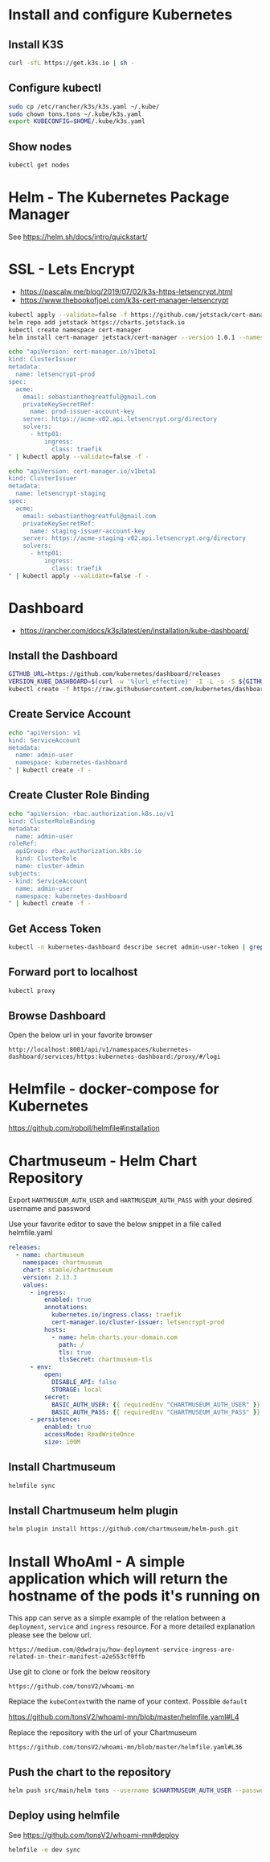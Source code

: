 # Install and configure Kubernetes
## Install K3S
```bash
curl -sfL https://get.k3s.io | sh -
```

## Configure kubectl
```bash
sudo cp /etc/rancher/k3s/k3s.yaml ~/.kube/
sudo chown tons.tons ~/.kube/k3s.yaml
export KUBECONFIG=$HOME/.kube/k3s.yaml
```

## Show nodes
```bash
kubectl get nodes
```

# Helm - The Kubernetes Package Manager
See https://helm.sh/docs/intro/quickstart/

# SSL - Lets Encrypt
* https://pascalw.me/blog/2019/07/02/k3s-https-letsencrypt.html
* https://www.thebookofjoel.com/k3s-cert-manager-letsencrypt

```bash
kubectl apply --validate=false -f https://github.com/jetstack/cert-manager/releases/download/v1.0.1/cert-manager.crds.yaml
helm repo add jetstack https://charts.jetstack.io
kubectl create namespace cert-manager
helm install cert-manager jetstack/cert-manager --version 1.0.1 --namespace cert-manager

echo "apiVersion: cert-manager.io/v1beta1
kind: ClusterIssuer
metadata:
  name: letsencrypt-prod
spec:
  acme:
    email: sebastianthegreatful@gmail.com
    privateKeySecretRef:
      name: prod-issuer-account-key
    server: https://acme-v02.api.letsencrypt.org/directory
    solvers:
      - http01:
          ingress:
            class: traefik
" | kubectl apply --validate=false -f -

echo "apiVersion: cert-manager.io/v1beta1
kind: ClusterIssuer
metadata:
  name: letsencrypt-staging
spec:
  acme:
    email: sebastianthegreatful@gmail.com
    privateKeySecretRef:
      name: staging-issuer-account-key
    server: https://acme-staging-v02.api.letsencrypt.org/directory
    solvers:
      - http01:
          ingress:
            class: traefik
" | kubectl apply --validate=false -f -
```

# Dashboard
* https://rancher.com/docs/k3s/latest/en/installation/kube-dashboard/

## Install the Dashboard
```bash
GITHUB_URL=https://github.com/kubernetes/dashboard/releases
VERSION_KUBE_DASHBOARD=$(curl -w '%{url_effective}' -I -L -s -S ${GITHUB_URL}/latest -o /dev/null | sed -e 's|.*/||')
kubectl create -f https://raw.githubusercontent.com/kubernetes/dashboard/${VERSION_KUBE_DASHBOARD}/aio/deploy/recommended.yaml
```

## Create Service Account
```bash
echo "apiVersion: v1
kind: ServiceAccount
metadata:
  name: admin-user
  namespace: kubernetes-dashboard
" | kubectl create -f -
```

## Create Cluster Role Binding
```bash
echo "apiVersion: rbac.authorization.k8s.io/v1
kind: ClusterRoleBinding
metadata:
  name: admin-user
roleRef:
  apiGroup: rbac.authorization.k8s.io
  kind: ClusterRole
  name: cluster-admin
subjects:
- kind: ServiceAccount
  name: admin-user
  namespace: kubernetes-dashboard
" | kubectl create -f -
```

## Get Access Token
```bash
kubectl -n kubernetes-dashboard describe secret admin-user-token | grep ^token
```

## Forward port to localhost
```bash
kubectl proxy
```

## Browse Dashboard
Open the below url in your favorite browser

`http://localhost:8001/api/v1/namespaces/kubernetes-dashboard/services/https:kubernetes-dashboard:/proxy/#/logi`

# Helmfile - docker-compose for Kubernetes
https://github.com/roboll/helmfile#installation

# Chartmuseum - Helm Chart Repository
Export `HARTMUSEUM_AUTH_USER` and `HARTMUSEUM_AUTH_PASS` with your desired username and password

Use your favorite editor to save the below snippet in a file called helmfile.yaml
```yaml
releases:
  - name: chartmuseum
    namespace: chartmuseum
    chart: stable/chartmuseum
    version: 2.13.3
    values:
      - ingress:
          enabled: true
          annotations:
            kubernetes.io/ingress.class: traefik
            cert-manager.io/cluster-issuer: letsencrypt-prod
          hosts:
            - name: helm-charts.your-domain.com
              path: /
              tls: true
              tlsSecret: chartmuseum-tls
      - env:
          open:
            DISABLE_API: false
            STORAGE: local
          secret:
            BASIC_AUTH_USER: {{ requiredEnv "CHARTMUSEUM_AUTH_USER" }}
            BASIC_AUTH_PASS: {{ requiredEnv "CHARTMUSEUM_AUTH_PASS" }}
      - persistence:
          enabled: true
          accessMode: ReadWriteOnce
          size: 100M
```

## Install Chartmuseum
```bash
helmfile sync
```

## Install Chartmuseum helm plugin
```bash
helm plugin install https://github.com/chartmuseum/helm-push.git
```

# Install WhoAmI - A simple application which will return the hostname of the pods it's running on
This app can serve as a simple example of the relation between a `deployment`, `service` and `ingress` resource. For a more detailed explanation please see the below url.

`https://medium.com/@dwdraju/how-deployment-service-ingress-are-related-in-their-manifest-a2e553cf0ffb`

Use git to clone or fork the below reository

`https://github.com/tonsV2/whoami-mn`

Replace the `kubeContext`with the name of your context. Possible `default`

https://github.com/tonsV2/whoami-mn/blob/master/helmfile.yaml#L4

Replace the repository with the url of your Chartmuseum

`https://github.com/tonsV2/whoami-mn/blob/master/helmfile.yaml#L36`

## Push the chart to the repository
```bash
helm push src/main/helm tons --username $CHARTMUSEUM_AUTH_USER --password $CHARTMUSEUM_AUTH_PASS
```

## Deploy using helmfile
See https://github.com/tonsV2/whoami-mn#deploy
```bash
helmfile -e dev sync
```

